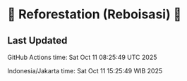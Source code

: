 
# 🌳 Reforestation (Reboisasi) 🌲

## Last Updated

GitHub Actions time: Sat Oct 11 08:25:49 UTC 2025

Indonesia/Jakarta time: Sat Oct 11 15:25:49 WIB 2025
